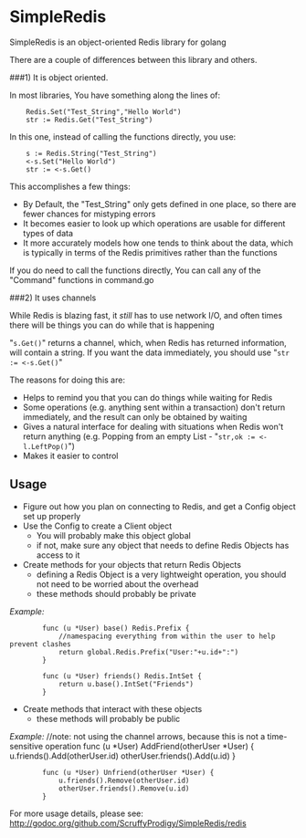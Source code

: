 SimpleRedis
===========

SimpleRedis is an object-oriented Redis library for golang

There are a couple of differences between this library and others.

###1) It is object oriented.

In most libraries, You have something along the lines of:

        Redis.Set("Test_String","Hello World")
        str := Redis.Get("Test_String")
	
In this one, instead of calling the functions directly, you use:

        s := Redis.String("Test_String")
        <-s.Set("Hello World")
        str := <-s.Get()
	
This accomplishes a few things:

* By Default, the "Test_String" only gets defined in one place, so there are fewer chances for mistyping errors
* It becomes easier to look up which operations are usable for different types of data
* It more accurately models how one tends to think about the data, which is typically in terms of the Redis primitives rather than the functions
	
If you do need to call the functions directly, You can call any of the "Command" functions in command.go

###2) It uses channels

While Redis is blazing fast, it *still* has to use network I/O, and often times there will be things you can do while that is happening

"`s.Get()`" returns a channel, which, when Redis has returned information, will contain a string.  If you want the data immediately, you should use "`str := <-s.Get()`"

The reasons for doing this are:

* Helps to remind you that you can do things while waiting for Redis
* Some operations (e.g. anything sent within a transaction) don't return immediately, and the result can only be obtained by waiting
* Gives a natural interface for dealing with situations when Redis won't return anything (e.g. Popping from an empty List - "`str,ok := <-l.LeftPop()`")
* Makes it easier to control

Usage
-----

* Figure out how you plan on connecting to Redis, and get a Config object set up properly
* Use the Config to create a Client object
	* You will probably make this object global
	* if not, make sure any object that needs to define Redis Objects has access to it
* Create methods for your objects that return Redis Objects
	* defining a Redis Object is a very lightweight operation, you should not need to be worried about the overhead
	* these methods should probably be private

*Example:*

            func (u *User) base() Redis.Prefix {
				//namespacing everything from within the user to help prevent clashes
                return global.Redis.Prefix("User:"+u.id+":")
            }
    
            func (u *User) friends() Redis.IntSet {
                return u.base().IntSet("Friends")
            }

* Create methods that interact with these objects
	* these methods will probably be public

*Example:*
			//note: not using the channel arrows, because this is not a time-sensitive operation
			func (u *User) AddFriend(otherUser *User) {
				u.friends().Add(otherUser.id)
				otherUser.friends().Add(u.id)
			}
			
			func (u *User) Unfriend(otherUser *User) {
				u.friends().Remove(otherUser.id)
				otherUser.friends().Remove(u.id)
			}
			
For more usage details, please see: http://godoc.org/github.com/ScruffyProdigy/SimpleRedis/redis